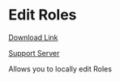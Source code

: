 # Edit Roles
[Download Link](https://OILYY.github.io/downloader/?plugin=EditRoles)

[Support Server](https://discord.gg/Y36CTWeCFE)

Allows you to locally edit Roles
